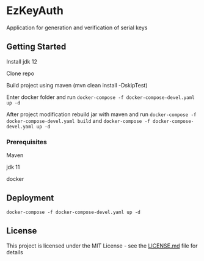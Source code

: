 # EzKeyAuth

Application for generation and verification of serial keys

## Getting Started

Install jdk 12

Clone repo 

Build project using maven (mvn clean install -DskipTest)

Enter docker folder and run ```docker-compose -f docker-compose-devel.yaml up -d```

After project modification rebuild jar with maven and run ```docker-compose -f docker-compose-devel.yaml build``` and 
```docker-compose -f docker-compose-devel.yaml up -d```
### Prerequisites

Maven 

jdk 11

docker

## Deployment

```docker-compose -f docker-compose-devel.yaml up -d```

## License

This project is licensed under the MIT License - see the [LICENSE.md](LICENSE.md) file for details
